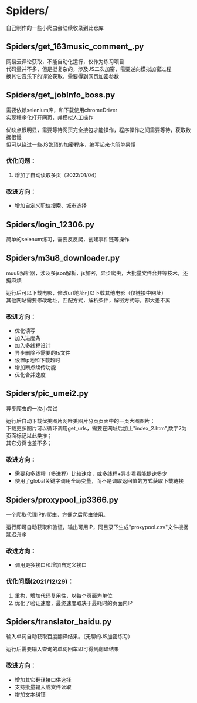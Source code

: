 # Spiders/ 
自己制作的一些小爬虫会陆续收录到此仓库

## Spiders/get_163music_comment_.py
网易云评论获取，不能自动化运行，仅作为练习项目  
代码量并不多，但是挺复杂的，涉及JS二次加密，需要逆向模拟加密过程  
换其它音乐下的评论获取，需要得到网页加密参数


## Spiders/get_jobInfo_boss.py
需要依赖selenium库，和下载使用chromeDriver  
实现程序化打开网页，并模拟人工操作

优缺点很明显，需要等待网页完全接包才能操作，程序操作之间需要等待，获取数据很慢  
但可以绕过一些JS繁琐的加密程序，编写起来也简单易懂

### 优化问题：
  1. 增加了自动读取多页（2022/01/04）

### 改进方向：
  * 增加自定义职位搜索、城市选择


## Spiders/login_12306.py
简单的selenum练习，需要反反爬，创建事件链等操作


## Spiders/m3u8_downloader.py
muu8解析器，涉及多json解析，js加密，异步爬虫，大批量文件合并等技术，还挺麻烦

运行后可以下载电影，修改url地址可以下载其他电影（仅链接中网址）  
其他网站需要修改地址，匹配方式，解析条件，解密方式等，都大差不离

### 改进方向：
  * 优化读写
  * 加入进度条
  * 加入多线程设计
  * 异步删除不需要的ts文件
  * 设置ip池和下载超时
  * 增加断点续传功能
  * 优化合并速度


## Spiders/pic_umei2.py
异步爬虫的一次小尝试

运行后自动下载优美图片网唯美图片分页页面中的一页大图图片；  
下载更多图片可以循环调用get_urls，需要在网址后加上"index_2.htm",数字2为页面标记以此类推；  
其它分页也差不多；  

### 改进方向：
  * 需要和多线程（多进程）比较速度，或多线程+异步看看能提速多少
  * 使用了global关键字调用全局变量，而不是调取返回值的方式获取下载链接


## Spiders/proxypool_ip3366.py 
一个爬取代理IP的爬虫，方便之后爬虫使用。

运行即可自动获取和验证，输出可用IP，同目录下生成"proxypool.csv"文件根据延迟升序

### 改进方向：
  * 调用更多接口和增加自定义接口

### 优化问题(2021/12/29)：
  1. 重构，增加代码复用性，以每个页面为单位
  2. 优化了验证速度，最终速度取决于最耗时的页面内IP


## Spiders/translator_baidu.py
输入单词自动获取百度翻译结果。（无聊的JS加密练习）

运行后需要输入查询的单词回车即可得到翻译结果

### 改进方向：
  * 增加其它翻译接口供选择
  * 支持批量输入或文件读取
  * 增加文本纠错

